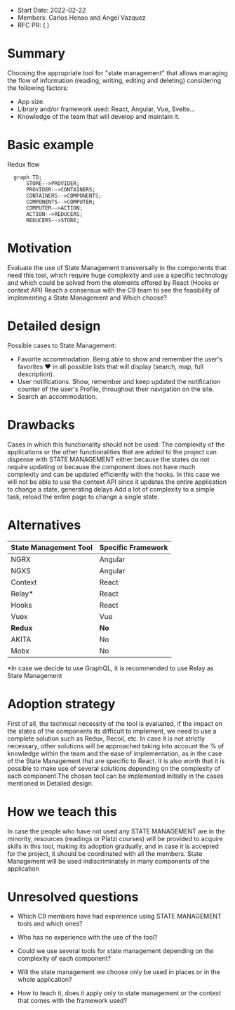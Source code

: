 - Start Date: 2022-02-22
- Members: Carlos Henao and Angel Vazquez
- RFC PR: ( )

# Summary

Choosing the appropriate tool for "state management" that allows managing the flow of information (reading, writing, editing and deleting) considering the following factors:
- App size.
- Library and/or framework used: React, Angular, Vue, Svelte…
- Knowledge of the team that will develop and maintain it.

# Basic example

  Redux flow

  ```mermaid
    graph TD;
        STORE-->PROVIDER;
        PROVIDER-->CONTAINERS;
        CONTAINERS-->COMPONENTS;
        COMPONENTS-->COMPUTER;
        COMPUTER-->ACTION;
        ACTION-->REDUCERS;
        REDUCERS-->STORE;
  ```

# Motivation

Evaluate the use of State Management transversally in the components that need this tool, which require huge complexity and use a specific technology and which could be solved from the elements offered by React (Hooks or context API)
Reach a consensus with the C9 team to see the feasibility of implementing a State Management and Which choose?

# Detailed design

Possible cases to State Management:

- Favorite accommodation.
Being able to show and remember the user's favorites ♥ in all possible lists that will display (search, map, full description).
- User notifications.
Show, remember and keep updated the notification counter of the user's Profile, throughout their navigation on the site.
- Search an accommodation.

# Drawbacks

Cases in which this functionality should not be used:
The complexity of the applications or the other functionalities that are added to the project can dispense with STATE MANAGEMENT either because the states do not require updating or because the component does not have much complexity and can be updated efficiently with the hooks.
In this case we will not be able to use the context API since it updates the entire application to change a state, generating delays
Add a lot of complexity to a simple task, reload the entire page to change a single state.

# Alternatives

**State Management Tool**  | **Specific Framework**
------------- | -------------
NGRX | Angular
NGXS | Angular
Context | React
Relay* | React
Hooks | React
Vuex | Vue
**Redux** | **No**
AKITA | No
Mobx | No

*In case we decide to use GraphQL, it is recommended to use Relay as State Management

# Adoption strategy
First of all, the technical necessity of the tool is evaluated, if the impact on the states of the components its difficult to implement, we need to use a complete solution such as Redux, Recoil, etc. In case it is not strictly necessary, other solutions will be approached taking into account the % of knowledge within the team and the ease of implementation, as in the case of the State Management that are specific to React. It is also worth that it is possible to make use of several solutions depending on the complexity of each component.The chosen tool can be implemented initially in the cases mentioned in Detailed design.

# How we teach this
In case the people who have not used any STATE MANAGEMENT are in the minority, resources (readings or Platzi courses) will be provided to acquire skills in this tool, making its adoption gradually, and in case it is accepted for the project, it should be coordinated with all the members. State Management will be used indiscriminately in many components of the application

# Unresolved questions
- Which C9 members have had experience using STATE MANAGEMENT tools and which ones?

- Who has no experience with the use of the tool?

- Could we use several tools for state management depending on the complexity of each component?

- Will the state management we choose only be used in places or in the whole application?

- How to teach it, does it apply only to state management or the context that comes with the framework used?
